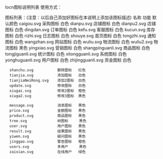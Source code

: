 Iocn图标说明列表
  使用方式：<svg-icon icon-class="图标名称[如：caigou]"  />
  
  
  图标列表：(注意：以后自己添加好图标在本说明上添加该图标描述)
      名称                    功能     默认颜色
      caigou.svg            采购图标   白色
      dianpu.svg            店铺图标   白色
      dianpu2.svg           店铺图标   白色
      dingdan.svg           订单图标   白色
      kefu.svg              客服图标   白色
      kucun.svg             库存图标   白色
      rizhi.svg             日志图标   白色
      shouye.svg            首页图标   白色
      tongzhi.svg           通知图标   白色
      wangzhan.svg          网站图标   白色
      wuliu.svg             物流图标   白色
      wuliu2.svg            物流图标   黑色
      yingxiao.svg          营销图标   白色
      shangpinguanli.svg    商品图标   白色
      tongjiguanli.svg      统计图标   白色
      xitongguanli.svg      系统图标   白色
      yonghuguanli.svg      用户图标   白色
      zhijingguanli.svg     资金图标   白色
      
      shanchu.svg           删除图标   红色
      tianjia.svg           添加图标   白色
      tianjiaNeiRong.svg    添加2图标  白色
      update.svg            修改图标   白色
      xiugai.svg            修改2图标  橙色
      xiuga2.svg            修改3图标  黑色
      
      message.svg           消息图标   黑色
      price.svg             金额图标   黑色
      product.svg           商品图标   黑色
      tree.svg              树图标     黑色
      user.svg              用户图标   黑色
      result.svg            结果图标   黑色
      yiwen.svg             疑问图标   黑色
      jinggao.svg           警告图标   橙色
      users.svg             多用户     黑色
      zaixian.svg           在线用户   绿色
     
  
  